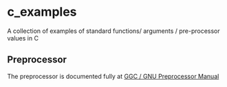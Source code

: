 # c_examples
A collection of examples of standard functions/ arguments / pre-processor values in C

## Preprocessor
The preprocessor is documented fully at [GGC / GNU Preprocessor Manual](https://gcc.gnu.org/onlinedocs/cpp/)
